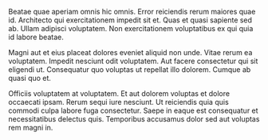 Beatae quae aperiam omnis hic omnis. Error reiciendis rerum maiores quae id. Architecto qui exercitationem impedit sit et. Quas et quasi sapiente sed ab. Ullam adipisci voluptatem. Non exercitationem voluptatibus ex qui quia id labore beatae.
 Magni aut et eius placeat dolores eveniet aliquid non unde. Vitae rerum ea voluptatem. Impedit nesciunt odit voluptatem. Aut facere consectetur qui sit eligendi ut. Consequatur quo voluptas ut repellat illo dolorem. Cumque ab quasi quo et.
 Officiis voluptatem at voluptatem. Et aut dolorem voluptas et dolore occaecati ipsam. Rerum sequi iure nesciunt. Ut reiciendis quia quis commodi culpa labore fuga consectetur. Saepe in eaque est consequatur et necessitatibus delectus quis. Temporibus accusamus dolor sed aut voluptas rem magni in.